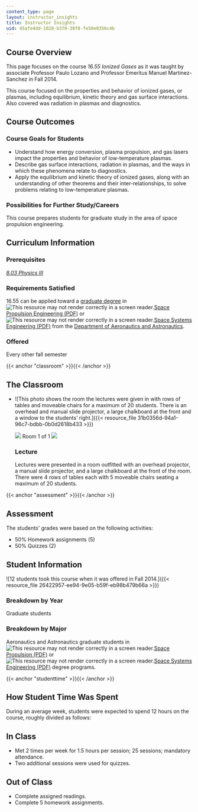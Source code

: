 ```yaml
---
content_type: page
layout: instructor_insights
title: Instructor Insights
uid: 45afe4dd-1028-b370-38f8-fe50e0356c4b
---
```


Course Overview
---------------

This page focuses on the course _16.55 Ionized Gases_ as it was taught by associate Professor Paulo Lozano and Professor Emeritus Manuel Martinez-Sanchez in Fall 2014.

This course focused on the properties and behavior of ionized gases, or plasmas, including equilibrium, kinetic theory and gas surface interactions. Also covered was radiation in plasmas and diagnostics.

Course Outcomes
---------------

### Course Goals for Students

*   Understand how energy conversion, plasma propulsion, and gas lasers impact the properties and behavior of low-temperature plasmas.
*   Describe gas surface interactions, radiation in plasmas, and the ways in which these phenomena relate to diagnostics.
*   Apply the equilibrium and kinetic theory of ionized gases, along with an understanding of other theorems and their inter-relationships, to solve problems relating to low-temperature plasmas.

### Possibilities for Further Study/Careers

This course prepares students for graduate study in the area of space propulsion engineering.

Curriculum Information
----------------------

### Prerequisites

[_8.03 Physics III_](/courses/8-03-physics-iii-spring-2003/)

### Requirements Satisfied

16.55 can be applied toward a [graduate degree](http://aeroastro.mit.edu/graduate-program/fields-study) in ![This resource may not render correctly in a screen reader.](/images/inacessible.gif)[Space Propulsion Engineering (PDF)](http://mit.edu/aeroastro/academics/grad/spacepropulsion.pdf) or ![This resource may not render correctly in a screen reader.](/images/inacessible.gif)[Space Systems Engineering (PDF)](http://mit.edu/aeroastro/academics/grad/spacesystems.pdf) from the [Department of Aeronautics and Astronautics](http://aeroastro.mit.edu/).

### Offered

Every other fall semester

{{< anchor "classroom" >}}{{< /anchor >}}

The Classroom
-------------

*   ![This photo shows the room the lectures were given in with rows of tables and moveable chairs for a maximum of 20 students.  There is an overhead and manual slide projector, a large chalkboard at the front and a window to the students’ right.]({{< resource_file 31b0356d-94a1-96c7-bdbb-0b0d2618b433 >}})
    
    ![](/images/educator/classroom_prev_dim.png) Room 1 of 1 ![](/images/educator/classroom_next_dim.png)
    
    ### Lecture
    
    Lectures were presented in a room outfitted with an overhead projector, a manual slide projector, and a large chalkboard at the front of the room. There were 4 rows of tables each with 5 moveable chairs seating a maximum of 20 students.
    

{{< anchor "assessment" >}}{{< /anchor >}}

Assessment
----------

The students' grades were based on the following activities:

- 50% Homework assignments (5)
- 50% Quizzes (2)

Student Information
-------------------

![12 students took this course when it was offered in Fall 2014.]({{< resource_file 26422957-ee94-9e05-b59f-eb98b479b66a >}})

### Breakdown by Year

Graduate students

### Breakdown by Major

Aeronautics and Astronautics graduate students in ![This resource may not render correctly in a screen reader.](/images/inacessible.gif)[Space Propulsion (PDF)](http://mit.edu/aeroastro/academics/grad/spacepropulsion.pdf) or ![This resource may not render correctly in a screen reader.](/images/inacessible.gif)[Space Systems Engineering (PDF)](http://mit.edu/aeroastro/academics/grad/spacesystems.pdf) degree programs.

{{< anchor "studenttime" >}}{{< /anchor >}}

How Student Time Was Spent
--------------------------

During an average week, students were expected to spend 12 hours on the course, roughly divided as follows:

In Class
--------

*   Met 2 times per week for 1.5 hours per session; 25 sessions; mandatory attendance.
*   Two additional sessions were used for quizzes.

Out of Class
------------

*   Complete assigned readings.
*   Complete 5 homework assignments.